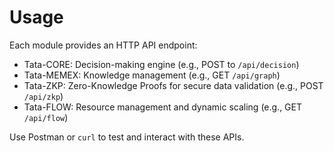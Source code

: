 # Usage

Each module provides an HTTP API endpoint:
- Tata-CORE: Decision-making engine (e.g., POST to `/api/decision`)
- Tata-MEMEX: Knowledge management (e.g., GET `/api/graph`)
- Tata-ZKP: Zero-Knowledge Proofs for secure data validation (e.g., POST `/api/zkp`)
- Tata-FLOW: Resource management and dynamic scaling (e.g., GET `/api/flow`)

Use Postman or `curl` to test and interact with these APIs.
